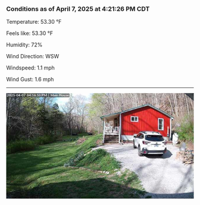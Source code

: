 ### Conditions as of April 7, 2025 at 4:21:26 PM CDT 

Temperature: 53.30 &deg;F

Feels like: 53.30 &deg;F

Humidity: 72%

Wind Direction: WSW

Windspeed: 1.1 mph

Wind Gust: 1.6 mph

---

<img src="./images/latest.jpeg"/>

